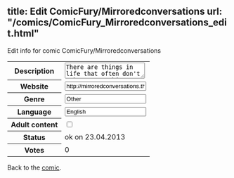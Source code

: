 title: Edit ComicFury/Mirroredconversations
url: "/comics/ComicFury_Mirroredconversations_edit.html"
---
Edit info for comic ComicFury/Mirroredconversations

<form name="comic" action="http://gaepostmail.appengine.com/comic" name="post">
<table class="comicinfo">
<tr>
<th>Description</th><td><textarea name="description">There are things in life that often don't make sense. This comic highlights them.</textarea></td>
</tr>
<tr>
<th>Website</th><td><input type="text" name="url" value="http://mirroredconversations.thecomicseries.com/"/></td>
</tr>
<tr>
<th>Genre</th><td><input type="text" name="genre" value="Other"/></td>
</tr>
<tr>
<th>Language</th><td><input type="text" name="language" value="English"/></td>
</tr>
<tr>
<th>Adult content</th><td><input type="checkbox" name="adult" value="adult" /></td>
</tr>
<tr>
<th>Status</th><td>ok on 23.04.2013</td>
</tr>
<tr>
<th>Votes</th><td>0</div></td>
</tr>
</table>
</form>

Back to the [comic](/comics/ComicFury_Mirroredconversations.html).
